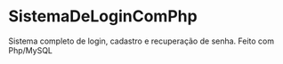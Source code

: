 # SistemaDeLoginComPhp
 Sistema completo de login, cadastro e recuperação de senha. Feito com Php/MySQL

